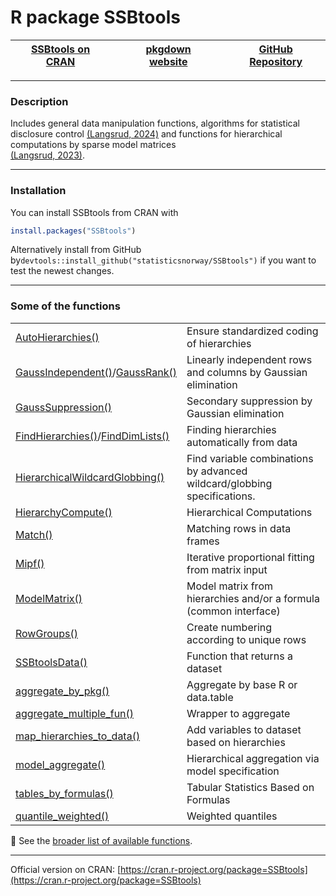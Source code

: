 # R package SSBtools


| [SSBtools on CRAN](https://cran.r-project.org/package=SSBtools) |  | [pkgdown website](https://statisticsnorway.github.io/ssb-ssbtools/) |  | [GitHub Repository](https://github.com/statisticsnorway/ssb-ssbtools) |
|----------------------|---|----------------------|---|----------------------|


***

### Description

Includes general data manipulation functions, algorithms for statistical disclosure control 
[(Langsrud, 2024)](https://doi.org/10.1007%2F978-3-031-69651-0_6) 
and functions for hierarchical computations by sparse model matrices  
[(Langsrud, 2023)](https://doi.org/10.32614%2FRJ-2023-088). 


***


### Installation

You can install SSBtools from CRAN with

```r
install.packages("SSBtools")
```

Alternatively install from GitHub by`devtools::install_github("statisticsnorway/SSBtools")` if you want to test the newest changes.


***

 
### Some of the functions

|   |   |
| ---------------------------- | -------------------------------------------------------------- |
| [AutoHierarchies()](https://statisticsnorway.github.io/ssb-ssbtools/reference/AutoHierarchies.html) | Ensure standardized coding of hierarchies |
| [GaussIndependent()](https://statisticsnorway.github.io/ssb-ssbtools/reference/GaussIndependent.html)/[GaussRank()](https://statisticsnorway.github.io/ssb-ssbtools/reference/GaussRank.html) |  Linearly independent rows and columns by Gaussian elimination |
| [GaussSuppression()](https://statisticsnorway.github.io/ssb-ssbtools/reference/GaussSuppression.html) | Secondary suppression by Gaussian elimination |
| [FindHierarchies()](https://statisticsnorway.github.io/ssb-ssbtools/reference/FindHierarchies.html)/[FindDimLists()](https://statisticsnorway.github.io/ssb-ssbtools/reference/FindDimLists.html) | Finding hierarchies automatically from data |
| [HierarchicalWildcardGlobbing()](https://statisticsnorway.github.io/ssb-ssbtools/reference/HierarchicalWildcardGlobbing.html) | Find variable combinations by advanced wildcard/globbing specifications. |
| [HierarchyCompute()](https://statisticsnorway.github.io/ssb-ssbtools/reference/HierarchyCompute.html) | Hierarchical Computations |
| [Match()](https://statisticsnorway.github.io/ssb-ssbtools/reference/Match.html) | Matching rows in data frames |
| [Mipf()](https://statisticsnorway.github.io/ssb-ssbtools/reference/Mipf.html) | Iterative proportional fitting from matrix input |
| [ModelMatrix()](https://statisticsnorway.github.io/ssb-ssbtools/reference/ModelMatrix.html) | Model matrix from hierarchies and/or a formula (common interface) |
| [RowGroups()](https://statisticsnorway.github.io/ssb-ssbtools/reference/RowGroups.html) | Create numbering according to unique rows |
| [SSBtoolsData()](https://statisticsnorway.github.io/ssb-ssbtools/reference/SSBtoolsData.html) | Function that returns a dataset |
| [aggregate_by_pkg()](https://statisticsnorway.github.io/ssb-ssbtools/reference/aggregate_by_pkg.html) | Aggregate by base R or data.table |
| [aggregate_multiple_fun()](https://statisticsnorway.github.io/ssb-ssbtools/reference/aggregate_multiple_fun.html) | Wrapper to aggregate |
| [map_hierarchies_to_data()](https://statisticsnorway.github.io/ssb-ssbtools/reference/map_hierarchies_to_data.html) | Add variables to dataset based on hierarchies |
| [model_aggregate()](https://statisticsnorway.github.io/ssb-ssbtools/reference/model_aggregate.html) | Hierarchical aggregation via model specification |
| [tables_by_formulas()](https://statisticsnorway.github.io/ssb-ssbtools/reference/tables_by_formulas.html) | Tabular Statistics Based on Formulas |
| [quantile_weighted()](https://statisticsnorway.github.io/ssb-ssbtools/reference/quantile_weighted.html) | Weighted quantiles |

📌 See the [broader list of available functions](https://statisticsnorway.github.io/ssb-ssbtools/reference/index.html).

***


Official version on CRAN: [https://cran.r-project.org/package=SSBtools](https://cran.r-project.org/package=SSBtools)

